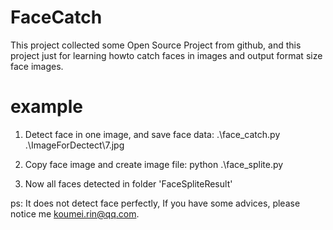 # FaceCatch
This project collected some Open Source Project from github, and this project just for learning howto catch faces in images and output format size face images.

# example
1. Detect face in one image, and save face data:
    .\face_catch.py .\ImageForDectect\7.jpg

2. Copy face image and create image file:
    python .\face_splite.py

3. Now all faces detected in folder 'FaceSpliteResult'

ps: It does not detect face perfectly, If you have some advices, please notice me <koumei.rin@qq.com>.